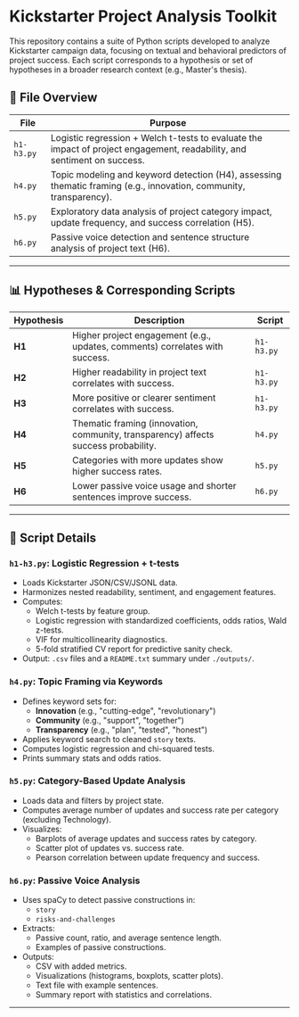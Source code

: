 # Kickstarter Project Analysis Toolkit

This repository contains a suite of Python scripts developed to analyze Kickstarter campaign data, focusing on textual and behavioral predictors of project success. Each script corresponds to a hypothesis or set of hypotheses in a broader research context (e.g., Master's thesis).

## 📁 File Overview

| File        | Purpose                                                                 |
|-------------|-------------------------------------------------------------------------|
| `h1-h3.py`  | Logistic regression + Welch t-tests to evaluate the impact of project engagement, readability, and sentiment on success. |
| `h4.py`     | Topic modeling and keyword detection (H4), assessing thematic framing (e.g., innovation, community, transparency). |
| `h5.py`     | Exploratory data analysis of project category impact, update frequency, and success correlation (H5). |
| `h6.py`     | Passive voice detection and sentence structure analysis of project text (H6). |

---

## 📊 Hypotheses & Corresponding Scripts

| Hypothesis | Description | Script |
|------------|-------------|--------|
| **H1**     | Higher project engagement (e.g., updates, comments) correlates with success. | `h1-h3.py` |
| **H2**     | Higher readability in project text correlates with success. | `h1-h3.py` |
| **H3**     | More positive or clearer sentiment correlates with success. | `h1-h3.py` |
| **H4**     | Thematic framing (innovation, community, transparency) affects success probability. | `h4.py` |
| **H5**     | Categories with more updates show higher success rates. | `h5.py` |
| **H6**     | Lower passive voice usage and shorter sentences improve success. | `h6.py` |

---

## 🧪 Script Details

### `h1-h3.py`: Logistic Regression + t-tests
- Loads Kickstarter JSON/CSV/JSONL data.
- Harmonizes nested readability, sentiment, and engagement features.
- Computes:
  - Welch t-tests by feature group.
  - Logistic regression with standardized coefficients, odds ratios, Wald z-tests.
  - VIF for multicollinearity diagnostics.
  - 5-fold stratified CV report for predictive sanity check.
- Output: `.csv` files and a `README.txt` summary under `./outputs/`.

### `h4.py`: Topic Framing via Keywords
- Defines keyword sets for:
  - **Innovation** (e.g., "cutting-edge", "revolutionary")
  - **Community** (e.g., "support", "together")
  - **Transparency** (e.g., "plan", "tested", "honest")
- Applies keyword search to cleaned `story` texts.
- Computes logistic regression and chi-squared tests.
- Prints summary stats and odds ratios.

### `h5.py`: Category-Based Update Analysis
- Loads data and filters by project state.
- Computes average number of updates and success rate per category (excluding Technology).
- Visualizes:
  - Barplots of average updates and success rates by category.
  - Scatter plot of updates vs. success rate.
  - Pearson correlation between update frequency and success.

### `h6.py`: Passive Voice Analysis
- Uses spaCy to detect passive constructions in:
  - `story`
  - `risks-and-challenges`
- Extracts:
  - Passive count, ratio, and average sentence length.
  - Examples of passive constructions.
- Outputs:
  - CSV with added metrics.
  - Visualizations (histograms, boxplots, scatter plots).
  - Text file with example sentences.
  - Summary report with statistics and correlations.

---
